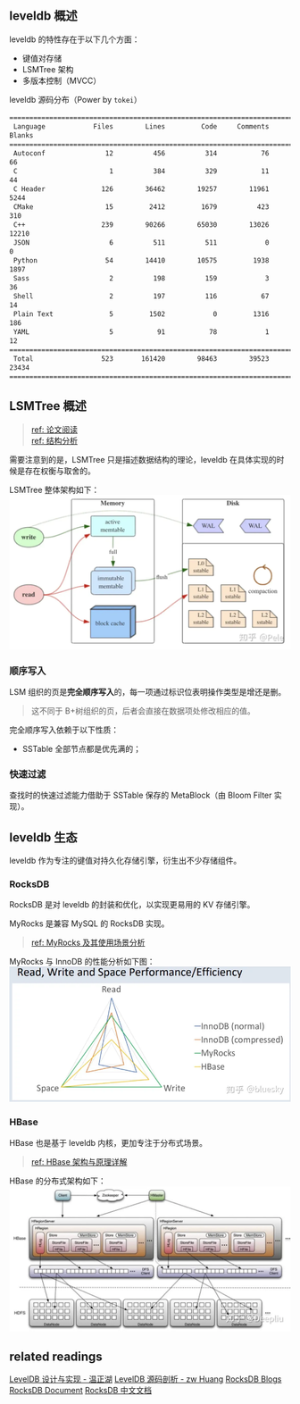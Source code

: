 ## leveldb 概述

leveldb 的特性存在于以下几个方面：

- 键值对存储
- LSMTree 架构
- 多版本控制（MVCC）

leveldb 源码分布（Power by `tokei`）

```shell
===============================================================================
 Language            Files        Lines         Code     Comments       Blanks
===============================================================================
 Autoconf               12          456          314           76           66
 C                       1          384          329           11           44
 C Header              126        36462        19257        11961         5244
 CMake                  15         2412         1679          423          310
 C++                   239        90266        65030        13026        12210
 JSON                    6          511          511            0            0
 Python                 54        14410        10575         1938         1897
 Sass                    2          198          159            3           36
 Shell                   2          197          116           67           14
 Plain Text              5         1502            0         1316          186
 YAML                    5           91           78            1           12
===============================================================================
 Total                 523       161420        98463        39523        23434
===============================================================================
```

## LSMTree 概述

> [ref: 论文阅读](https://zhuanlan.zhihu.com/p/361699941)  
> [ref: 结构分析](https://zhuanlan.zhihu.com/p/181498475)

需要注意到的是，LSMTree 只是描述数据结构的理论，leveldb 在具体实现的时候是存在权衡与取舍的。

LSMTree 整体架构如下：
![LSMTree 整体架构](images/LSMTree_arch.png)

### 顺序写入

LSM 组织的页是**完全顺序写入**的，每一项通过标识位表明操作类型是增还是删。
> 这不同于 B+树组织的页，后者会直接在数据项处修改相应的值。

完全顺序写入依赖于以下性质：

- SSTable 全部节点都是优先满的；

### 快速过滤

查找时的快速过滤能力借助于 SSTable 保存的 MetaBlock（由 Bloom Filter 实现）。

## leveldb 生态

leveldb 作为专注的键值对持久化存储引擎，衍生出不少存储组件。

### RocksDB

RocksDB 是对 leveldb 的封装和优化，以实现更易用的 KV 存储引擎。

MyRocks 是兼容 MySQL 的 RocksDB 实现。
> [ref: MyRocks 及其使用场景分析](https://zhuanlan.zhihu.com/p/45652076)

MyRocks 与 InnoDB 的性能分析如下图：
![ref: MyRocks and InnoDB performance difference](./images/MyRocks%20and%20InnoDB%20performance%20difference.png)

### HBase

HBase 也是基于 leveldb 内核，更加专注于分布式场景。

> [ref: HBase 架构与原理详解](https://zhuanlan.zhihu.com/p/159052841)

HBase 的分布式架构如下：
![](./images/HBase_arch.webp)

## related readings

[LevelDB 设计与实现 - 温正湖](https://zhuanlan.zhihu.com/p/51858206)
[LevelDB 源码剖析 - zw Huang](https://www.zhihu.com/column/c_1282795241104465920)
[RocksDB Blogs](https://rocksdb.org/blog/)
[RocksDB Document](https://rocksdb.org/docs/getting-started.html)
[RocksDB 中文文档](http://rocksdb.org.cn/doc/Home.html)
